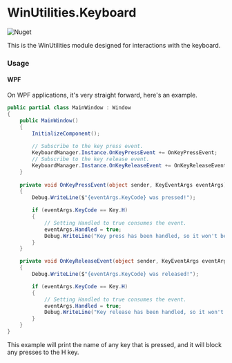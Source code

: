 # WinUtilities.Keyboard
![Nuget](https://img.shields.io/nuget/v/WinUtilities.Keyboard)

This is the WinUtilities module designed for interactions with the keyboard.

### Usage

#### WPF
On WPF applications, it's very straight forward, here's an example.

```csharp
public partial class MainWindow : Window
{
    public MainWindow()
    {
        InitializeComponent();
        
        // Subscribe to the key press event.
        KeyboardManager.Instance.OnKeyPressEvent += OnKeyPressEvent;
        // Subscribe to the key release event.
        KeyboardManager.Instance.OnKeyReleaseEvent += OnKeyReleaseEvent;
    }
        
    private void OnKeyPressEvent(object sender, KeyEventArgs eventArgs)
    {
        Debug.WriteLine($"{eventArgs.KeyCode} was pressed!");

        if (eventArgs.KeyCode == Key.H)
        {
            // Setting Handled to true consumes the event.
            eventArgs.Handled = true;
            Debug.WriteLine("Key press has been handled, so it won't be sent to other applications!");
        }
    }

    private void OnKeyReleaseEvent(object sender, KeyEventArgs eventArgs)
    {
        Debug.WriteLine($"{eventArgs.KeyCode} was released!");

        if (eventArgs.KeyCode == Key.H)
        {
            // Setting Handled to true consumes the event.
            eventArgs.Handled = true;
            Debug.WriteLine("Key release has been handled, so it won't be sent to other applications!");
        }
    }
}
```

This example will print the name of any key that is pressed, and it will block any presses to the H key.
